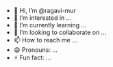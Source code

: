 - 👋 Hi, I’m @ragavi-mur
- 👀 I’m interested in ...
- 🌱 I’m currently learning ...
- 💞️ I’m looking to collaborate on ...
- 📫 How to reach me ...
- 😄 Pronouns: ...
- ⚡ Fun fact: ...

<!---
ragavi-mur/ragavi-mur is a ✨ special ✨ repository because its `README.md` (this file) appears on your GitHub profile.
You can click the Preview link to take a look at your changes.
--->
